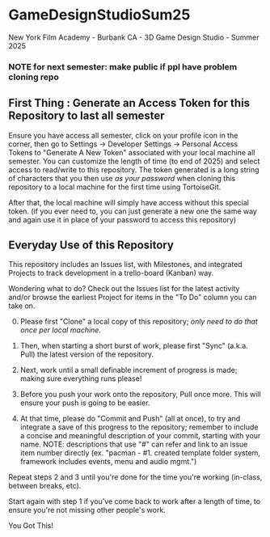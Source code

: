 # GameDesignStudioSum25
New York Film Academy - Burbank CA - 3D Game Design Studio - Summer 2025

### NOTE for next semester: make public if ppl have problem cloning repo

## First Thing : Generate an Access Token for this Repository to last all semester

Ensure you have access all semester, click on your profile icon in the corner, then go to Settings -> Developer Settings -> Personal Access Tokens to "Generate A New Token" associated with your local machine all semester. You can customize the length of time (to end of 2025) and select access to read/write to this repository. The token generated is a long string of characters that you then use _as your password_ when cloning this repository to a local machine for the first time using TortoiseGit.

After that, the local machine will simply have access without this special token. (if you ever need to, you can just generate a new one the same way and again use it in place of your password to access this repository)

## Everyday Use of this Repository

This repository includes an Issues list, with Milestones, and integrated Projects to track development in a trello-board (Kanban) way.

Wondering what to do? Check out the Issues list for the latest activity and/or browse the earliest Project for items in the "To Do" column you can take on.

0. Please first "Clone" a local copy of this repository; _only need to do that once per local machine_.

1. Then, when starting a short burst of work, please first "Sync" (a.k.a. Pull) the latest version of the repository.
2. Next, work until a small definable increment of progress is made; making sure everything runs please!
3. Before you push your work onto the repository, Pull once more. This will ensure your push is going to be easier.
4. At that time, please do "Commit and Push" (all at once), to try and integrate a save of this progress to the repository; remember to include a concise and meaningful description of your commit, starting with your name. NOTE: descriptions that use "#" can refer and link to an issue item number directly (ex. "pacman - #1. created template folder system, framework includes events, menu and audio mgmt.")

Repeat steps 2 and 3 until you're done for the time you're working (in-class, between breaks, etc).

Start again with step 1 if you've come back to work after a length of time, to ensure you're not missing other people's work.

You Got This!
